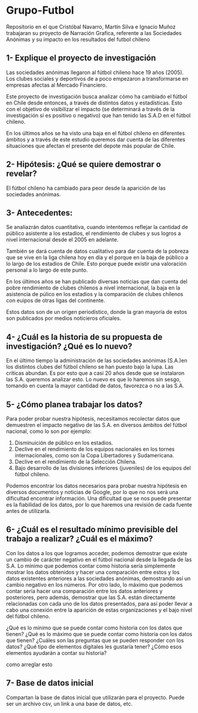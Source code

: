 # Grupo-Futbol
Repositorio en el que Cristóbal Navarro, Martín Silva e Ignacio Muñoz trabajaran su proyecto de Narración Grafica, referente a las Sociedades Anónimas y su impacto en los resultados del futbol chileno

## 1- Explique el proyecto de investigación

Las sociedades anónimas llegaron al fútbol chileno hace 19 años (2005). Los clubes sociales y deportivos de a poco empezaron a transformarse en empresas afectas al Mercado Financiero. 

Este proyecto de investigación busca analizar cómo ha cambiado el fútbol en Chile desde entonces, a través de distintos datos y estadísticas. Esto con el objetivo de visibilizar el impacto (se determinará a través de la investigación si es positivo o negativo) que han tenido las S.A.D en el fútbol chileno.

En los últimos años se ha visto una baja en el fútbol chileno en diferentes ámbitos y a través de este estudio queremos dar cuenta de las diferentes situaciones que afectan el presente del depote más popular de Chile.

## 2- Hipótesis: ¿Qué se quiere demostrar o revelar?

El fútbol chileno ha cambiado para peor desde la aparición de las sociedades anónimas.

## 3- Antecedentes:

Se analiazrán datos cuantitativa, cuando intentemos reflejar la cantidad de público asistente a los estadios, el rendimiento de clubes y sus logros a nivel internacional desde el 2005 en adelante.

También se dará cuenta de datos cualitativo para dar cuenta de la pobreza que se vive en la liga chilena hoy en día y el porque en la baja de público a lo largo de los estadios de Chile. Esto porque puede existir una valoración personal a lo largo de este punto.

En los últimos años se han publicado diversas noticias que dan cuenta del pobre rendimiento de clubes chilenos a nivel internacional, la baja en la asistencia de púlico en los estadios y la comparación de clubes chilenos con euipos de otras ligas del continente.

Estos datos son de un origen periodístico, donde la gran mayoría de estos son publicados por medios noticieros oficiales.

## 4- ¿Cuál es la historia de su propuesta de investigación? ¿Qué es lo nuevo?

En el último tiempo la administración de las sociedades anónimas (S.A.)en los distintos clubes del fútbol chileno se han puesto bajo la lupa. Las críticas abundan. Es por esto que a casi 20 años desde que se instalaron las S.A. queremos analizar esto. Lo nuevo es que lo haremos sin sesgo, tomando en cuenta la mayor cantidad de datos, favorezca o no a las S.A.

## 5- ¿Cómo planea trabajar los datos?

Para poder probar nuestra hipótesis, necesitamos recolectar datos que demuestren el impacto negativo de las S.A. en diversos ámbitos del fútbol nacional, como lo son por ejemplo:

1. Disminuición de público en los estadios.
2. Declive en el rendimiento de los equipos nacionales en los tornes internacionales, como son la Copa Libertadores y Sudamericana.
3. Declive en el rendimiento de la Selección Chilena.
4. Bajo desarrollo de las divisiones inferiores (juveniles) de los equipos del fútbol chileno.

Podemos encontrar los datos necesarios para probar nuestra hipótesis en diversos documentos y noticias de Google, por lo que no nos será una dificultad encontrar información. Una dificultad que se nos puede presentar es la fiabilidad de los datos, por lo que haremos una revisión de cada fuente antes de utilizarla.

## 6- ¿Cuál es el resultado mínimo previsible del trabajo a realizar? ¿Cuál es el máximo?

Con los datos a los que logramos acceder, podemos demostrar que existe un cambio de carácter negativo en el fútbol nacional desde la llegada de las S.A. Lo mínimo que podemos contar como historia sería simplemente mostrar los datos obtenidos y hacer una comparación entre estos y los datos existentes anteriores a las sociedades anónimas, demostrando así un cambio negativo en los números. Por otro lado, lo máximo que podemos contar sería hacer una comparación entre los datos anteriores y posteriores, pero además, demostrar que las S.A. están directamente relacionadas con cada uno de los datos presentados, para así poder llevar a cabo una conexión entre la aparición de estas organizaciones y el bajo nivel del fútbol chileno.  

¿Qué es lo mínimo que se puede contar como historia con los datos que tienen?
¿Qué es lo máximo que se puede contar como historia con los datos que tienen?
¿Cuáles son las preguntas que se pueden responder con los datos?
¿Qué tipo de elementos digitales les gustaría tener?
¿Cómo esos elementos ayudarán a contar su historia?

como arreglar esto

## 7- Base de datos inicial

Compartan la base de datos inicial que utilizarán para el proyecto. Puede ser un archivo csv, un link a una base de datos, etc.